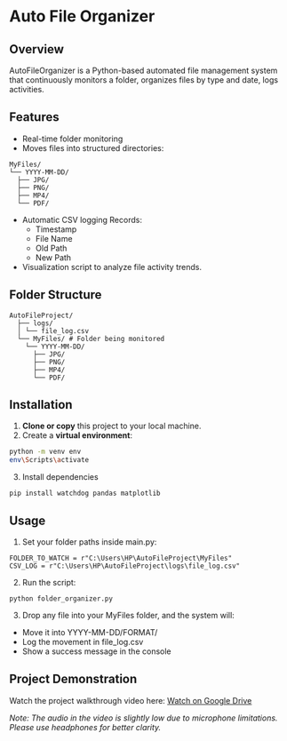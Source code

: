 # Auto File Organizer

## Overview
AutoFileOrganizer is a Python-based automated file management system that continuously monitors a folder, organizes files by type and date, logs activities.

## Features
- Real-time folder monitoring
- Moves files into structured directories:
```
MyFiles/
└── YYYY-MM-DD/
  ├── JPG/
  ├── PNG/
  ├── MP4/
  └── PDF/
```
- Automatic CSV logging Records:
  - Timestamp  
  - File Name  
  - Old Path  
  - New Path
- Visualization script to analyze file activity trends.

## Folder Structure
```
AutoFileProject/
  ├── logs/
  │ └── file_log.csv 
  └── MyFiles/ # Folder being monitored
    └── YYYY-MM-DD/
      ├── JPG/
      ├── PNG/
      ├── MP4/
      └── PDF/
```


## Installation

1. **Clone or copy** this project to your local machine.
2. Create a **virtual environment**:
```bash
python -m venv env
env\Scripts\activate
```
3. Install dependencies
```
pip install watchdog pandas matplotlib
```

## Usage

1. Set your folder paths inside main.py:
  ```
  FOLDER_TO_WATCH = r"C:\Users\HP\AutoFileProject\MyFiles"
  CSV_LOG = r"C:\Users\HP\AutoFileProject\logs\file_log.csv"
  ```

2. Run the script:
```
python folder_organizer.py
```

3. Drop any file into your MyFiles folder, and the system will:
  - Move it into YYYY-MM-DD/FORMAT/
  - Log the movement in file_log.csv
  - Show a success message in the console

## Project Demonstration

Watch the project walkthrough video here:
[Watch on Google Drive](https://drive.google.com/file/d/1DDbbZl5P5bmjB77gfMKXRhIVN0r6WRjN/view?usp=sharing)

_Note: The audio in the video is slightly low due to microphone limitations. Please use headphones for better clarity._
